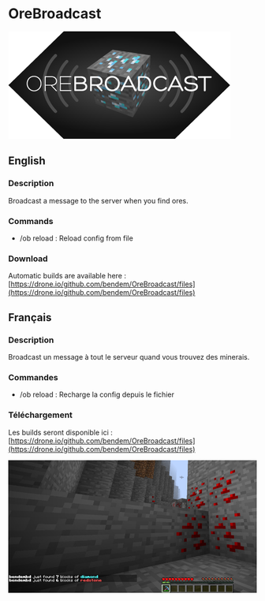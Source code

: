 # OreBroadcast

![Preview](img/logo-ore-broadcast.png)

## English

### Description

Broadcast a message to the server when you find ores.

### Commands

+ /ob reload : Reload config from file

### Download

Automatic builds are available here : [https://drone.io/github.com/bendem/OreBroadcast/files](https://drone.io/github.com/bendem/OreBroadcast/files)

## Français

### Description

Broadcast un message à tout le serveur quand vous trouvez des minerais.

### Commandes

+ /ob reload : Recharge la config depuis le fichier

### Téléchargement

Les builds seront disponible ici : [https://drone.io/github.com/bendem/OreBroadcast/files](https://drone.io/github.com/bendem/OreBroadcast/files)

![Preview](img/preview.jpg)
